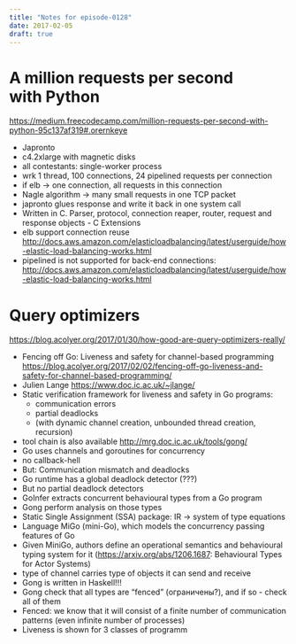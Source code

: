 ```yaml
---
title: "Notes for episode-0128"
date: 2017-02-05
draft: true
---
```


# A million requests per second with Python
https://medium.freecodecamp.com/million-requests-per-second-with-python-95c137af319#.orernkeye

- Japronto
- c4.2xlarge with magnetic disks
- all contestants: single-worker process
- wrk 1 thread, 100 connections, 24 pipelined requests per connection
- if elb -> one connection, all requests in this connection
- Nagle algorithm -> many small requests in one TCP packet
- japronto glues response and write it back in one system call 
- Written in C. Parser, protocol, connection reaper, router, request and response objects - C Extensions
- elb support connection reuse http://docs.aws.amazon.com/elasticloadbalancing/latest/userguide/how-elastic-load-balancing-works.html
- pipelined is not supported for back-end connections: http://docs.aws.amazon.com/elasticloadbalancing/latest/userguide/how-elastic-load-balancing-works.html


# Query optimizers
https://blog.acolyer.org/2017/01/30/how-good-are-query-optimizers-really/
- Fencing off Go: Liveness and safety for channel-based programming https://blog.acolyer.org/2017/02/02/fencing-off-go-liveness-and-safety-for-channel-based-programming/ 
- Julien Lange https://www.doc.ic.ac.uk/~jlange/
- Static verification framework for liveness and safety in Go programs:
    - communication errors
    - partial deadlocks
    - (with dynamic channel creation, unbounded thread creation, recursion)
- tool chain is also available http://mrg.doc.ic.ac.uk/tools/gong/
- Go uses channels and goroutines for concurrency
- no callback-hell
- But: Communication mismatch and deadlocks
- Go runtime has a global deadlock detector (???)
- But no partial deadlock detectors
- GoInfer extracts concurrent behavioural types from a Go program
- Gong perform analysis on those types
- Static Single Assignment (SSA) package: IR -> system of type equations
- Language MiGo (mini-Go), which models the concurrency passing features of Go
- Given MiniGo, authors define an operational semantics and behavioural typing system for it (https://arxiv.org/abs/1206.1687: Behavioural Types for Actor Systems)
- type of channel carries type of objects it can send and receive
- Gong is written in Haskell!!!
- Gong check that all types are “fenced” (ограничены?), and if so - check all of them
- Fenced: we know that it will consist of a finite number of communication patterns (even infinite number of processes)
- Liveness is shown for 3 classes of programm

